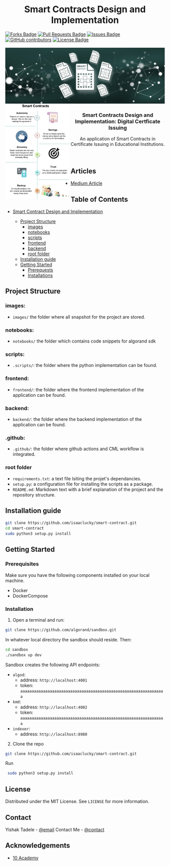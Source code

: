<h1 align="center">Smart Contracts Design and Implementation</h1>
<div>
<a href="https://github.com/isaaclucky/smart-contract/network/members"><img src="https://img.shields.io/github/forks/isaaclucky/smart-contract" alt="Forks Badge"/></a>
<a href="https://github.com/isaaclucky/smart-contract/pulls"><img src="https://img.shields.io/github/issues-pr/isaaclucky/smart-contract" alt="Pull Requests Badge"/></a>
<a href="https://github.com/isaaclucky/smart-contract/issues"><img src="https://img.shields.io/github/issues/isaaclucky/smart-contract" alt="Issues Badge"/></a>
<a href="https://github.com/isaaclucky/smart-contract/graphs/contributors"><img alt="GitHub contributors" src="https://img.shields.io/github/contributors/isaaclucky/smart-contract?color=2b9348"></a>
<a href="https://github.com/isaaclucky/smart-contract/blob/main/LICENSE"><img src="https://img.shields.io/github/license/isaaclucky/smart-contract?color=2b9348" alt="License Badge"/></a>
</div>


</br>



<img src="images/smart_contract_front_page.jpg" name="">
<img src="images/smart_contracts_are_awesome.jpg" style="float: left; width: 40%; margin-right: 1%; margin-bottom: 0.5em;">


<p align="center">
  <h3 align="center">Smart Contracts Design and Implementation: Digital Certficate Issuing</h3>

  <p align="center">
    An application of Smart Contracts in Certificate Issuing in Educational Institutions.
    <br />
    <!-- <a href=""><strong>Read More »</strong></a> -->
    <br />
    <br />
  </p>
</p>

## Articles
- [Medium Article](https://medium.com/@isaaclucky88/)

## Table of Contents

* [Smart Contract Design and Implementation](#Smart-Contracts)

  - [Project Structure](#project-structure)
    * [images](#images)
    * [notebooks](#notebooks)
    * [scripts](#scripts)
    * [frontend](#frontend)
    * [backend](#backend)
    * [root folder](#root-folder)
  - [Installation guide](#installation-guide)
  - [Getting Started](#getting-started)
    * [Prerequests](*prerequests)
    * [Installations](*installations)


## Project Structure

### images:

- `images/` the folder where all snapshot for the project are stored.

### notebooks:

- `notebooks/` the folder which contains code snippets for algorand sdk

### scripts:

- `.scripts/`: the folder where the python implementation can be found.

### frontend:

- `frontend/`: the folder where the frontend implementation of the application can be found.

### backend:

- `backend/`: the folder where the backend implementation of the application can be found.

### .github:

- `.github/`: the folder where github actions and CML workflow is integrated.


### root folder

- `requirements.txt`: a text file lsiting the projet's dependancies.
- `setup.py`: a configuration file for installing the scripts as a package.
- `README.md`: Markdown text with a brief explanation of the project and the repository structure.


## Installation guide

```bash
git clone https://github.com/isaaclucky/smart-contract.git
cd smart-contract
sudo python3 setup.py install
```



<!-- GETTING STARTED -->
## Getting Started


### Prerequisites

Make sure you have the following components installed on your local machine.
* Docker
* DockerCompose
  
### Installation

1. Open a terminal and run:

```bash
git clone https://github.com/algorand/sandbox.git
```

In whatever local directory the sandbox should reside. Then:

```bash
cd sandbox
./sandbox up dev
```
Sandbox creates the following API endpoints:

- `algod`:
  - address: `http://localhost:4001`
  - token: `aaaaaaaaaaaaaaaaaaaaaaaaaaaaaaaaaaaaaaaaaaaaaaaaaaaaaaaaaaaaaaaa`
- `kmd`:
  - address: `http://localhost:4002`
  - token: `aaaaaaaaaaaaaaaaaaaaaaaaaaaaaaaaaaaaaaaaaaaaaaaaaaaaaaaaaaaaaaaa`
- `indexer`:
  - address: `http://localhost:8980`

2. Clone the repo
```bash
git clone https://github.com/isaaclucky/smart-contract.git
   ```
 Run
   ```bash
    sudo python3 setup.py install
   ```


<!-- LICENSE -->
## License

Distributed under the MIT License. See `LICENSE` for more information.



<!-- CONTACT -->
## Contact

Yishak Tadele - [@email](isaaclucky88@gmail.com)
Contact Me - [@contact](https://www.linkedin.com/in/yishak-tadele/)


<!-- ACKNOWLEDGEMENTS -->
## Acknowledgements
* [10 Academy](https://www.10academy.org/)

